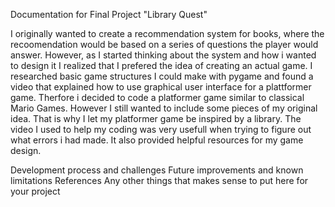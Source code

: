 Documentation for Final Project "Library Quest"

I originally wanted to create a recommendation system for books, where the recoomendation would be based on a series of questions the player would answer. However, as I started thinking about the system and how i wanted to design it I realized that I prefered the idea of creating an actual game. 
I researched basic game structures I could make with pygame and found a video that explained how to use graphical user interface for a plattformer game. Therfore i decided to code a platformer game similar to classical Mario Games. However I still wanted to include some pieces of my original idea. That is why I let my platformer game be inspired by a library. 
The video I used to help my coding was very usefull when trying to figure out what errors i had made. It also provided helpful resources for my game design. 



Development process and challenges
Future improvements and known limitations
References
Any other things that makes sense to put here for your project
